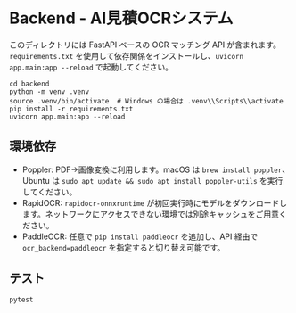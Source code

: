 # Backend - AI見積OCRシステム

このディレクトリには FastAPI ベースの OCR マッチング API が含まれます。`requirements.txt` を使用して依存関係をインストールし、`uvicorn app.main:app --reload` で起動してください。

```
cd backend
python -m venv .venv
source .venv/bin/activate  # Windows の場合は .venv\\Scripts\\activate
pip install -r requirements.txt
uvicorn app.main:app --reload
```

## 環境依存

- Poppler: PDF→画像変換に利用します。macOS は `brew install poppler`、Ubuntu は `sudo apt update && sudo apt install poppler-utils` を実行してください。
- RapidOCR: `rapidocr-onnxruntime` が初回実行時にモデルをダウンロードします。ネットワークにアクセスできない環境では別途キャッシュをご用意ください。
- PaddleOCR: 任意で `pip install paddleocr` を追加し、API 経由で `ocr_backend=paddleocr` を指定すると切り替え可能です。

## テスト

```
pytest
```
